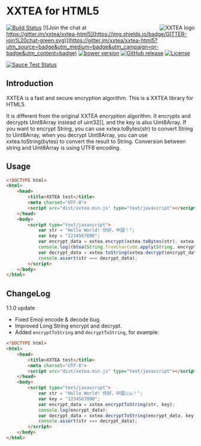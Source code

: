 # XXTEA for HTML5

<a href="https://github.com/xxtea/">
    <img src="https://avatars1.githubusercontent.com/u/6683159?v=3&s=86" alt="XXTEA logo" title="XXTEA" align="right"/>
</a>

[![Build Status](https://travis-ci.org/xxtea/xxtea-html5.svg?branch=master)](https://travis-ci.org/xxtea/xxtea-html5)
[![Join the chat at https://gitter.im/xxtea/xxtea-html5](https://img.shields.io/badge/GITTER-join%20chat-green.svg)](https://gitter.im/xxtea/xxtea-html5?utm_source=badge&utm_medium=badge&utm_campaign=pr-badge&utm_content=badge)
[![bower version](https://img.shields.io/bower/v/xxtea-html5.svg)](http://bower.io/search/?q=xxtea-html5)
[![GitHub release](https://img.shields.io/github/release/xxtea/xxtea-html5.svg)](https://github.com/xxtea/xxtea-html5/releases)
[![License](https://img.shields.io/github/license/xxtea/xxtea-html5.svg)](http://opensource.org/licenses/MIT)

[![Sauce Test Status](https://saucelabs.com/browser-matrix/xxtea-html5.svg)](https://saucelabs.com/u/xxtea-html5)

## Introduction

XXTEA is a fast and secure encryption algorithm. This is a XXTEA library for HTML5.

It is different from the original XXTEA encryption algorithm. It encrypts and decrypts Uint8Array instead of uint32[], and the key is also Uint8Array. If you want to encrypt String, you can use xxtea.toBytes(str) to convert String to Uint8Array, when you decrypt Uint8Array, you can use xxtea.toString(bytes) to convert the result to String. Conversion between string and Uint8Array is using UTF8 encoding.

## Usage

```html
<!DOCTYPE html>
<html>
    <head>
        <title>XXTEA test</title>
        <meta charset="UTF-8">
        <script src="dist/xxtea.min.js" type="text/javascript"></script>
    </head>
    <body>
        <script type="text/javascript">
            var str = "Hello World! 你好，中国！";
            var key = "1234567890";
            var encrypt_data = xxtea.encrypt(xxtea.toBytes(str), xxtea.toBytes(key));
            console.log((btoa(String.fromCharCode.apply(String, encrypt_data))));
            var decrypt_data = xxtea.toString(xxtea.decrypt(encrypt_data, xxtea.toBytes(key)));
            console.assert(str === decrypt_data);
        </script>
    </body>
</html>
```

## ChangeLog

1.1.0 update

* Fixed Emoji encode & decode bug.
* Improved Long String encrypt and decrypt.
* Added `encryptToString` and `decryptToString`, for example:

```html
<!DOCTYPE html>
<html>
    <head>
        <title>XXTEA test</title>
        <meta charset="UTF-8">
        <script src="dist/xxtea.min.js" type="text/javascript"></script>
    </head>
    <body>
        <script type="text/javascript">
            var str = "Hello World! 你好，中国🇨🇳！";
            var key = "1234567890";
            var encrypt_data = xxtea.encryptToString(str, key);
            console.log(encrypt_data);
            var decrypt_data = xxtea.decryptToString(encrypt_data, key);
            console.assert(str === decrypt_data);
        </script>
    </body>
</html>
```

